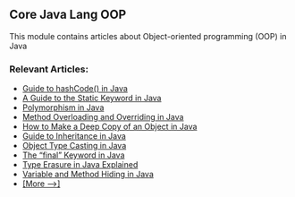 ## Core Java Lang OOP

This module contains articles about Object-oriented programming (OOP) in Java

### Relevant Articles: 
- [Guide to hashCode() in Java](https://www.baeldung.com/java-hashcode)
- [A Guide to the Static Keyword in Java](https://www.baeldung.com/java-static)
- [Polymorphism in Java](https://www.baeldung.com/java-polymorphism)
- [Method Overloading and Overriding in Java](https://www.baeldung.com/java-method-overload-override)
- [How to Make a Deep Copy of an Object in Java](https://www.baeldung.com/java-deep-copy)
- [Guide to Inheritance in Java](https://www.baeldung.com/java-inheritance)
- [Object Type Casting in Java](https://www.baeldung.com/java-type-casting)
- [The “final” Keyword in Java](https://www.baeldung.com/java-final)
- [Type Erasure in Java Explained](https://www.baeldung.com/java-type-erasure)
- [Variable and Method Hiding in Java](https://www.baeldung.com/java-variable-method-hiding)
- [[More -->]](/core-java-modules/core-java-lang-oop-2)
